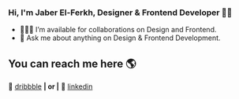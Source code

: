 ### Hi, I'm Jaber El-Ferkh, Designer & Frontend Developer 👨‍💻

- 👨🏻‍💻 I’m available for collaborations on Design and Frontend.
- 💬 Ask me about anything on Design & Frontend Development.

## You can reach me here 🌎

🏡 [dribbble][dribbble] **| or |**
👔 [linkedin][linkedin]

[dribbble]: 'https://dribbble.com/elferkhjaber'
[linkedin]: https://www.linkedin.com/in/jaber-el-ferkh-91bbb9193/
[adobe]: https://adobe.com
[react]: http://reactjs.org
[gatsby]: https://gatsbyjs.org
[styled]: https://styled-components.com
[jamstack]: https://jamstack.org
[murphee]: https://murphee.netlify.app
[svelte]: https://svelte.dev
[tailwind]: https://tailwindcss.com
[instagram]: https://www.instagram.com/jaber.elferkh/
